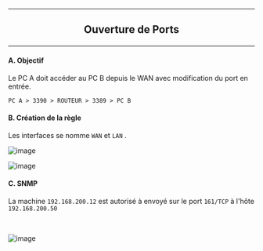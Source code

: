 ---------------------------------------------------------------------------------------------------------------------------------------------------------------------------------------------------
## <p align='center'> Ouverture de Ports </p>

---------------------------------------------------------------------------------------------------------------------------------------------------------------------------------------------------
#### A. Objectif
Le PC A doit accéder au PC B depuis le WAN avec modification du port en entrée.
```
PC A > 3390 > ROUTEUR > 3389 > PC B
```

#### B. Création de la règle
Les interfaces se nomme `WAN` et `LAN` .

![image](https://github.com/Drthrax74/Mikrotik/assets/35907/a2017e10-fb3d-492f-b320-aa9afbdcc811)

![image](https://github.com/Drthrax74/Mikrotik/assets/35907/ccff88ae-b01a-427f-9002-863c371c383d)


#### C. SNMP
La machine `192.168.200.12` est autorisé à envoyé sur le port `161/TCP` à l'hôte `192.168.200.50`

<br />

![image](https://github.com/Drthrax74/Mikrotik/assets/35907/305f47c0-205c-4a18-b3f5-a987ceb6597a)

